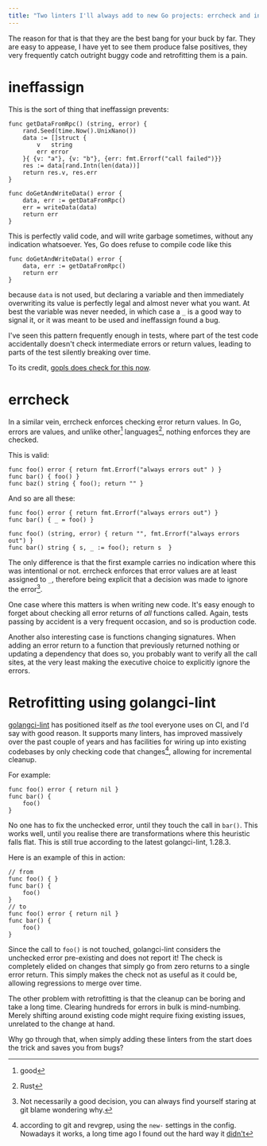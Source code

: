 ```yaml
---
title: "Two linters I'll always add to new Go projects: errcheck and ineffassign"
---
```


The reason for that is that they are the best bang for your buck by far. They are easy to appease, I have yet to see them produce false positives, they very frequently catch outright buggy code and retrofitting them is a pain.

# ineffassign

This is the sort of thing that ineffassign prevents:

    func getDataFromRpc() (string, error) {
        rand.Seed(time.Now().UnixNano())
	    data := []struct {
		    v   string
		    err error
	    }{ {v: "a"}, {v: "b"}, {err: fmt.Errorf("call failed")}}
        res := data[rand.Intn(len(data))]
        return res.v, res.err
    }

    func doGetAndWriteData() error {
        data, err := getDataFromRpc()
        err = writeData(data)
        return err
    }

This is perfectly valid code, and will write garbage sometimes, without any indication whatsoever. Yes, Go does refuse to compile code like this


    func doGetAndWriteData() error {
        data, err := getDataFromRpc()
        return err
    }

because `data` is not used, but declaring a variable and then immediately overwriting its value is perfectly legal and almost never what you want. At best the variable was never needed, in which case a `_` is a good way to signal it, or it was meant to be used and ineffassign found a bug.

I've seen this pattern frequently enough in tests, where part of the test code accidentally doesn't check intermediate errors or return values, leading to parts of the test silently breaking over time.

To its credit, [gopls does check for this now](https://github.com/golang/tools/blob/master/gopls/doc/analyzers.md#assign).

# errcheck

In a similar vein, errcheck enforces checking error return values. In Go, errors are values, and unlike other[^1] languages[^2], nothing enforces they are checked.

This is valid:


    func foo() error { return fmt.Errorf("always errors out" ) }
    func bar() { foo() }
    func baz() string { foo(); return "" }


And so are all these:

    func foo() error { return fmt.Errorf("always errors out") }
    func bar() { _ = foo() }

    func foo() (string, error) { return "", fmt.Errorf("always errors out") }
    func bar() string { s, _ := foo(); return s  }

The only difference is that the first example carries no indication where this was intentional or not. errcheck enforces that error values are at least assigned to `_`, therefore being explicit that a decision was made to ignore the error[^3].

One case where this matters is when writing new code. It's easy enough to forget about checking all error returns of _all_ functions called. Again, tests passing by accident is a very frequent occasion, and so is production code.

Another also interesting case is functions changing signatures. When adding an error return to a function that previously returned nothing or updating a dependency that does so, you probably want to verify all the call sites, at the very least making the executive choice to explicitly ignore the errors.

# Retrofitting using golangci-lint

[golangci-lint](https://github.com/golangci/golangci-lint) has positioned itself as _the_ tool everyone uses on CI, and I'd say with good reason. It supports many linters, has improved massively over the past couple of years and has facilities for wiring up into existing codebases by only checking code that changes[^4], allowing for incremental cleanup.

For example:

    func foo() error { return nil }
    func bar() {
        foo()
    }


No one has to fix the unchecked error, until they touch the call in `bar()`. This works well, until you realise there are transformations where this heuristic falls flat. This is still true according to the latest golangci-lint, 1.28.3.

Here is an example of this in action:

    // from
    func foo() { }
    func bar() {
        foo()
    }
    // to
    func foo() error { return nil }
    func bar() {
        foo()
    }

Since the call to `foo()` is not touched, golangci-lint considers the unchecked error pre-existing and does not report it! The check is completely elided on changes that simply go from zero returns to a single error return. This simply makes the check not as useful as it could be, allowing regressions to merge over time.

The other problem with retrofitting is that the cleanup can be boring and take a long time. Clearing hundreds for errors in bulk is mind-numbing. Merely shifting around existing code might require fixing existing issues, unrelated to the change at hand.

Why go through that, when simply adding these linters from the start does the trick and saves you from bugs?

[^1]: good

[^2]: Rust

[^3]: Not necessarily a good decision, you can always find yourself staring at git blame wondering why.

[^4]: according to git and revgrep, using the `new-` settings in the config. Nowadays it works, a long time ago I found out the hard way it [didn't](https://github.com/rski/revgrep/commit/47e4fa165a7e434ef295b6837621de2d4f9db6b1)
